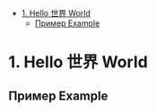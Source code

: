 <!-- MarkdownTOC autolink="true" bracket="round" -->

- [1. Hello 世界 World](#1-hello-世界-world)
  - [Пример Example](#пример-example)

<!-- /MarkdownTOC -->

# 1. Hello 世界 World


## Пример Example
